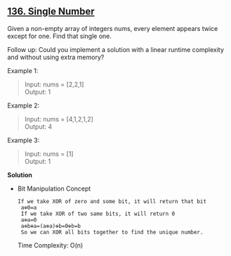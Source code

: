 ## [136. Single Number](https://leetcode.com/problems/single-number/)  

Given a non-empty array of integers nums, every element appears twice except for one. Find that single one.

Follow up: Could you implement a solution with a linear runtime complexity and without using extra memory?

 

Example 1:
>Input: nums = [2,2,1]  
Output: 1  

Example 2:
>Input: nums = [4,1,2,1,2]  
Output: 4  

Example 3:
>Input: nums = [1]  
Output: 1  

**Solution**  
*  Bit Manipulation Concept
     ``` 
     If we take XOR of zero and some bit, it will return that bit
      a⊕0=a
      If we take XOR of two same bits, it will return 0
      a⊕a=0
      a⊕b⊕a=(a⊕a)⊕b=0⊕b=b
      So we can XOR all bits together to find the unique number.
      ```  
    Time Complexity: O(n)